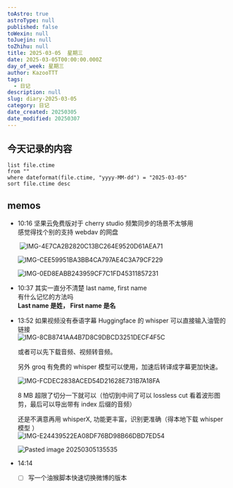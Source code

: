 ```yaml
---
toAstro: true
astroType: null
published: false
toWexin: null
toJuejin: null
toZhihu: null
title: 2025-03-05  星期三
date: 2025-03-05T00:00:00.000Z
day_of_week: 星期三
author: KazooTTT
tags:
  - 日记
description: null
slug: diary-2025-03-05
category: 日记
date_created: 20250305
date_modified: 20250307
---
```







## 今天记录的内容

``` dataview
list file.ctime
from ""
where dateformat(file.ctime, "yyyy-MM-dd") = "2025-03-05"
sort file.ctime desc
```

## memos

- 10:16 
	坚果云免费版对于 cherry studio 频繁同步的场景不太够用  
	感觉得找个别的支持 webdav 的网盘  

	 ​​​ ![IMG-4E7CA2B2820C13BC264E9520D61AEA71](</mdImages/IMG-4E7CA2B2820C13BC264E9520D61AEA71.png>)

	 ![IMG-CEE59951BA3BB4CA797AE4C3A79CF229](</mdImages/IMG-CEE59951BA3BB4CA797AE4C3A79CF229.png>)  

	![IMG-0ED8EABB243959CF7C1FD45311857231](</mdImages/IMG-0ED8EABB243959CF7C1FD45311857231.png>) 

- 10:37 
	其实一直分不清楚 last name, first name  
	有什么记忆的方法吗  
	**Last name 是姓， First name 是名** 
- 13:52 
	如果视频没有泰语字幕
	Huggingface 的 whisper 可以直接输入油管的链接  
	![IMG-8CB8741AA4B7D8C9DBCD3251DECF4F5C](</mdImages/IMG-8CB8741AA4B7D8C9DBCD3251DECF4F5C.png>)  

	或者可以先下载音频、视频转音频。

	另外 groq 有免费的 whisper 模型可以使用，加速后转译成字幕更加快速。

	![IMG-FCDEC2838ACED54D21628E731B7A18FA](</mdImages/IMG-FCDEC2838ACED54D21628E731B7A18FA.png>)  

	8 MB 超限了切分一下就可以（怕切到中间了可以 lossless cut 看着波形图剪，最后可以导出带有 index 后缀的音频）  

	还是不满意再用 whisperX, 功能更丰富，识别更准确（得本地下载 whisper 模型 ）  
	![IMG-E24439522EA08DF76BD98B66DBD7ED54](</mdImages/IMG-E24439522EA08DF76BD98B66DBD7ED54.png>)  

	![Pasted image 20250305135535](</mdImages/Pasted image 20250305135535.png>)

- 14:14 
	- [ ] 写一个油猴脚本快速切换微博的版本 
